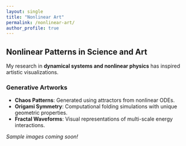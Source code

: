 ```yaml
---
layout: single
title: "Nonlinear Art"
permalink: /nonlinear-art/
author_profile: true
---
```


## Nonlinear Patterns in Science and Art

My research in **dynamical systems and nonlinear physics** has inspired artistic visualizations.

### Generative Artworks
- **Chaos Patterns**: Generated using attractors from nonlinear ODEs.
- **Origami Symmetry**: Computational folding simulations with unique geometric properties.
- **Fractal Waveforms**: Visual representations of multi-scale energy interactions.

_Sample images coming soon!_
